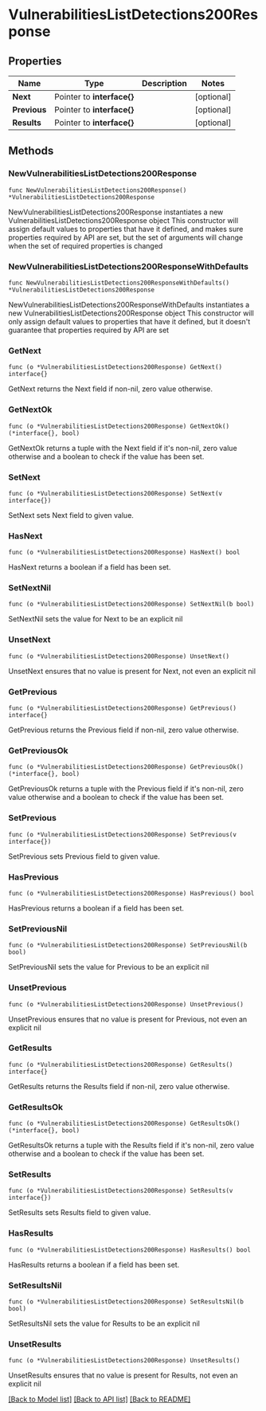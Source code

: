 # VulnerabilitiesListDetections200Response

## Properties

Name | Type | Description | Notes
------------ | ------------- | ------------- | -------------
**Next** | Pointer to **interface{}** |  | [optional] 
**Previous** | Pointer to **interface{}** |  | [optional] 
**Results** | Pointer to **interface{}** |  | [optional] 

## Methods

### NewVulnerabilitiesListDetections200Response

`func NewVulnerabilitiesListDetections200Response() *VulnerabilitiesListDetections200Response`

NewVulnerabilitiesListDetections200Response instantiates a new VulnerabilitiesListDetections200Response object
This constructor will assign default values to properties that have it defined,
and makes sure properties required by API are set, but the set of arguments
will change when the set of required properties is changed

### NewVulnerabilitiesListDetections200ResponseWithDefaults

`func NewVulnerabilitiesListDetections200ResponseWithDefaults() *VulnerabilitiesListDetections200Response`

NewVulnerabilitiesListDetections200ResponseWithDefaults instantiates a new VulnerabilitiesListDetections200Response object
This constructor will only assign default values to properties that have it defined,
but it doesn't guarantee that properties required by API are set

### GetNext

`func (o *VulnerabilitiesListDetections200Response) GetNext() interface{}`

GetNext returns the Next field if non-nil, zero value otherwise.

### GetNextOk

`func (o *VulnerabilitiesListDetections200Response) GetNextOk() (*interface{}, bool)`

GetNextOk returns a tuple with the Next field if it's non-nil, zero value otherwise
and a boolean to check if the value has been set.

### SetNext

`func (o *VulnerabilitiesListDetections200Response) SetNext(v interface{})`

SetNext sets Next field to given value.

### HasNext

`func (o *VulnerabilitiesListDetections200Response) HasNext() bool`

HasNext returns a boolean if a field has been set.

### SetNextNil

`func (o *VulnerabilitiesListDetections200Response) SetNextNil(b bool)`

 SetNextNil sets the value for Next to be an explicit nil

### UnsetNext
`func (o *VulnerabilitiesListDetections200Response) UnsetNext()`

UnsetNext ensures that no value is present for Next, not even an explicit nil
### GetPrevious

`func (o *VulnerabilitiesListDetections200Response) GetPrevious() interface{}`

GetPrevious returns the Previous field if non-nil, zero value otherwise.

### GetPreviousOk

`func (o *VulnerabilitiesListDetections200Response) GetPreviousOk() (*interface{}, bool)`

GetPreviousOk returns a tuple with the Previous field if it's non-nil, zero value otherwise
and a boolean to check if the value has been set.

### SetPrevious

`func (o *VulnerabilitiesListDetections200Response) SetPrevious(v interface{})`

SetPrevious sets Previous field to given value.

### HasPrevious

`func (o *VulnerabilitiesListDetections200Response) HasPrevious() bool`

HasPrevious returns a boolean if a field has been set.

### SetPreviousNil

`func (o *VulnerabilitiesListDetections200Response) SetPreviousNil(b bool)`

 SetPreviousNil sets the value for Previous to be an explicit nil

### UnsetPrevious
`func (o *VulnerabilitiesListDetections200Response) UnsetPrevious()`

UnsetPrevious ensures that no value is present for Previous, not even an explicit nil
### GetResults

`func (o *VulnerabilitiesListDetections200Response) GetResults() interface{}`

GetResults returns the Results field if non-nil, zero value otherwise.

### GetResultsOk

`func (o *VulnerabilitiesListDetections200Response) GetResultsOk() (*interface{}, bool)`

GetResultsOk returns a tuple with the Results field if it's non-nil, zero value otherwise
and a boolean to check if the value has been set.

### SetResults

`func (o *VulnerabilitiesListDetections200Response) SetResults(v interface{})`

SetResults sets Results field to given value.

### HasResults

`func (o *VulnerabilitiesListDetections200Response) HasResults() bool`

HasResults returns a boolean if a field has been set.

### SetResultsNil

`func (o *VulnerabilitiesListDetections200Response) SetResultsNil(b bool)`

 SetResultsNil sets the value for Results to be an explicit nil

### UnsetResults
`func (o *VulnerabilitiesListDetections200Response) UnsetResults()`

UnsetResults ensures that no value is present for Results, not even an explicit nil

[[Back to Model list]](../README.md#documentation-for-models) [[Back to API list]](../README.md#documentation-for-api-endpoints) [[Back to README]](../README.md)


